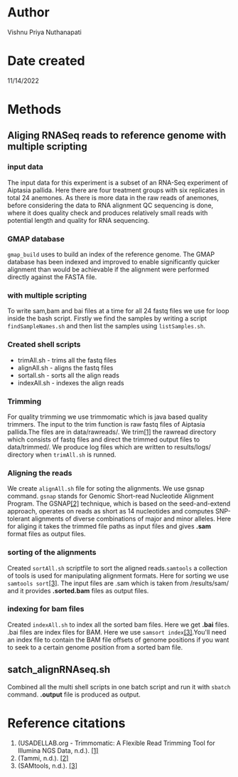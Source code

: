 # Author
Vishnu Priya Nuthanapati

# Date created 
11/14/2022

# Methods 
## Aliging RNASeq reads to reference genome with multiple scripting 
### input data 
The input data for this experiment is a subset of an RNA-Seq experiment of Aiptasia pallida. Here there are four treatment groups with six replicates in total 24 anemones. As there is more data in the raw reads of anemones, before considering the data to RNA alignment QC sequencing is done, where it does quality check and produces relatively small reads with potential length and quality for RNA sequencing. 
### GMAP database
`gmap_build` uses to build an index of the reference genome. The GMAP database has been indexed and improved to enable significantly quicker alignment than would be achievable if the alignment were performed directly against the FASTA file.
### with multiple scripting 
To write sam,bam and bai files at a time for all 24 fastq files we use for loop inside the bash script. Firstly we find the samples by writing a script `findSampleNames.sh` and then list the samples using `listSamples.sh`. 
### Created shell scripts 
- trimAll.sh - trims all the fastq files
- alignAll.sh - aligns the fastq files 
- sortall.sh - sorts all the align reads
- indexAll.sh - indexes the align reads
### Trimming
For quality trimming we use trimmomatic which is java based quality trimmers. The input to the trim function is raw fastq files of Aiptasia pallida.The files are in data/rawreads/. We trim[[1]](http://www.usadellab.org/cms/?page=trimmomatic) the rawread directory which consists of fastq files and direct the trimmed output files to data/trimmed/. We produce log files which are written to results/logs/ directory when `trimAll.sh` is runned. 
### Aligning the reads
We create `alignAll.sh` file for soting the alignments. We use gsnap command. `gsnap` stands for Genomic Short-read Nucleotide Alignment Program. The GSNAP[[2]](https://bioinformaticshome.com/tools/rna-seq/descriptions/GSNAP.html#gsc.tab=0) technique, which is based on the seed-and-extend approach, operates on reads as short as 14 nucleotides and computes SNP-tolerant alignments of diverse combinations of major and minor alleles. Here for aliging it takes the trimmed file paths as input files and gives **.sam** format files as output files. 
### sorting of the alignments 
Created `sortAll.sh` scriptfile to sort the aligned reads.`samtools` a collection of tools is used for manipulating alignment formats. Here for sorting we use `samtools sort`[[3]](https://rnnh.github.io/bioinfo-notebook/docs/samtools.html). The input files are .sam which is taken from /results/sam/ and it provides **.sorted.bam** files as output files. 
### indexing for bam files
Created `indexAll.sh` to index all the sorted bam files. Here we get **.bai** files. .bai files are index files for BAM. Here we use `samsort index`[[3]](https://rnnh.github.io/bioinfo-notebook/docs/samtools.html).You'll need an index file to contain the BAM file offsets of genome positions if you want to seek to a certain genome position from a sorted bam file.

## satch_alignRNAseq.sh
Combined all the multi shell scripts in one batch script and run it with `sbatch` command. **.output** file is produced as output.

# Reference citations 
1. (USADELLAB.org - Trimmomatic: A Flexible Read Trimming Tool for Illumina NGS Data, n.d.). [[1]](http://www.usadellab.org/cms/?page=trimmomatic)
2. (Tammi, n.d.). [[2]](https://bioinformaticshome.com/tools/rna-seq/descriptions/GSNAP.html#gsc.tab=0)
3. (SAMtools, n.d.). [[3]](https://rnnh.github.io/bioinfo-notebook/docs/samtools.html)


